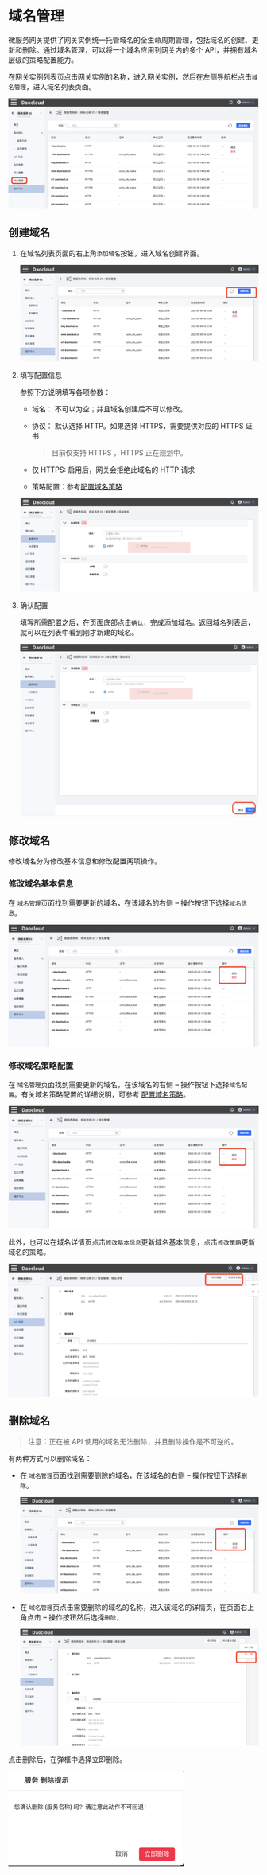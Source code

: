 # 域名管理

微服务网关提供了网关实例统一托管域名的全生命周期管理，包括域名的创建、更新和删除。通过域名管理，可以将一个域名应用到网关内的多个 API，并拥有域名层级的策略配置能力。

在网关实例列表页点击网关实例的名称，进入网关实例，然后在左侧导航栏点击`域名管理`，进入域名列表页面。

![进入网关实例](imgs/domain-list.png)

## 创建域名

1. 在域名列表页面的右上角`添加域名`按钮，进入域名创建界面。

    ![添加域名](imgs/create-domain-1.png)

2. 填写配置信息

    参照下方说明填写各项参数：

    - 域名： 不可以为空；并且域名创建后不可以修改。
    - 协议： 默认选择 HTTP。如果选择 HTTPS，需要提供对应的 HTTPS 证书
      > 目前仅支持 HTTPS ，HTTPS 正在规划中。

    - 仅 HTTPS: 启用后，网关会拒绝此域名的 HTTP 请求
    - 策略配置：参考[配置域名策略](domain-policy.md)

    ![添加域名](imgs/create-domain-2.png)

3. 确认配置

    填写所需配置之后，在页面底部点击`确认`，完成添加域名。返回域名列表后，就可以在列表中看到刚才新建的域名。

    ![域名确认](imgs/create-confirm.png)

## 修改域名

修改域名分为修改基本信息和修改配置两项操作。

### 修改域名基本信息

在 `域名管理`页面找到需要更新的域名，在该域名的右侧 **`ⵈ`** 操作按钮下选择`域名信息`。

![在列表页更新基础信息](imgs/update-domain.png)

### 修改域名策略配置

在 `域名管理`页面找到需要更新的域名，在该域名的右侧 **`ⵈ`** 操作按钮下选择`域名配置`。有关域名策略配置的详细说明，可参考 [配置域名策略](../api/api-policy.md)。

![在列表页更新策略配置](imgs/update-domain.png)

此外，也可以在域名详情页点击`修改基本信息`更新域名基本信息，点击`修改策略`更新域名的策略。

![在详情页更新](imgs/update-domain-details.png)

## 删除域名

> 注意：正在被 API 使用的域名无法删除，并且删除操作是不可逆的。

有两种方式可以删除域名：

- 在 `域名管理`页面找到需要删除的域名，在该域名的右侧 **`ⵈ`** 操作按钮下选择`删除`。

    ![在列表页删除](imgs/delete-list.png)

- 在 `域名管理`页点击需要删除的域名的名称，进入该域名的详情页，在页面右上角点击 **`ⵈ`** 操作按钮然后选择`删除`，

    ![在详情页删除](imgs/delete-details.png)

点击删除后，在弹框中选择立即删除。

![删除确认](imgs/delete-confirm.png)

